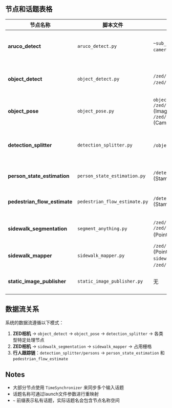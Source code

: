 ## 节点和话题表格

| 节点名称 | 脚本文件 | 订阅话题 | 发布话题 | 功能描述 |
|---------|---------|---------|---------|---------|
| **aruco_detect** | `aruco_detect.py` | `~sub_image` (Image)<br/>`camera_info` (CameraInfo) | `~pub_aruco_pose` (Marker)<br/>TF变换 | ArUco标记检测和3D姿态估计 |
| **object_detect** | `object_detect.py` | `/zed/zed_node/rgb/image_rect_color` (Image)<br/>`/zed/zed_node/rgb/camera_info` (CameraInfo) | `objects` (StampedObjectArray)<br/>`bbox_image` (Image, 可选) | YOLO物体检测，输出2D检测结果 |
| **object_pose** | `object_pose.py` | `objects` (StampedObjectArray)<br/>`/zed/zed_node/depth/depth_registered` (Image)<br/>`/zed/zed_node/depth/camera_info` (CameraInfo) | `objectposes` (StampedObjectPoseArray)<br/>`objectmarkers` (Marker) | 将2D检测转换为3D姿态 |
| **detection_splitter** | `detection_splitter.py` | `/objectposes` (StampedObjectPoseArray) | `~persons` (StampedObjectPoseArray)<br/>`~vehicles` (StampedObjectPoseArray)<br/>`~other` (StampedObjectPoseArray) | 按物体类型分类检测结果 |
| **person_state_estimation** | `person_state_estimation.py` | `/detection_splitter/persons` (StampedObjectPoseArray) | `~person_states_kf` (PersonStateArray) | 卡尔曼滤波行人状态估计 |
| **pedestrian_flow_estimate** | `pedestrian_flow_estimate.py` | `/detection_splitter/persons` (StampedObjectPoseArray) | `~float_1` (Float64)<br/>`~float_2` (Float64)<br/>`~pedestrian_flow_estimate` (PersonStateArray) | 行人流量和速度估计 |
| **sidewalk_segmentation** | `segment_anything.py` | `/zed/zed_node/rgb/image_rect_color` (Image)<br/>`/zed/zed_node/point_cloud/cloud_registered` (PointCloud2, 可选) | `sidewalk_mask` (Image)<br/>`sidewalk_image` (Image)<br/>`sidewalk_pointcloud` (PointCloud2, 可选) | FastSAM人行道分割 |
| **sidewalk_mapper** | `sidewalk_mapper.py` | `/zed/zed_node/point_cloud/cloud_registered` (PointCloud2)<br/>`sidewalk_mask` (Image)<br/>`/zed/zed_node/pose` (PoseStamped) | `sidewalk_occupancy_grid` (OccupancyGrid) | 人行道占用栅格映射 |
| **static_image_publisher** | `static_image_publisher.py` | 无 | `static_image` (Image) | 发布静态图像用于测试 |

## 数据流关系

系统的数据流遵循以下模式：<cite/>

1. **ZED相机** → `object_detect` → `object_pose` → `detection_splitter` → 各类型特定处理节点
2. **ZED相机** → `sidewalk_segmentation` → `sidewalk_mapper` → 占用栅格
3. **行人跟踪链**：`detection_splitter/persons` → `person_state_estimation` 和 `pedestrian_flow_estimate`

## Notes

- 大部分节点使用 `TimeSynchronizer` 来同步多个输入话题
- 话题名称可通过launch文件参数进行重映射
- `~` 前缀表示私有话题，实际话题名会包含节点名称空间